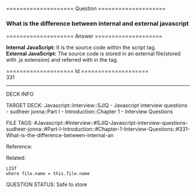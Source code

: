 ==================== Question ====================  

### What is the difference between internal and external javascript  

==================== Answer ====================  

**Internal JavaScript:** It is the source code within the script tag.  
**External JavaScript:** The source code is stored in an external file(stored
with .js extension) and referred with in the tag.

==================== Id ====================  
331

---

DECK INFO

TARGET DECK: Javascript::Interview::SJIQ - Javascript interview questions - sudheer jonna::Part I - Introduction::Chapter 1 - Interview Questions

FILE TAGS: #Javascript::#Interview::#SJIQ-Javascript-interview-questions-sudheer-jonna::#Part-I-Introduction::#Chapter-1-Interview-Questions::#331-What-is-the-difference-between-internal-an

Reference:

Related:

```dataview
LIST
where file.name = this.file.name
```

QUESTION STATUS: Safe to store
